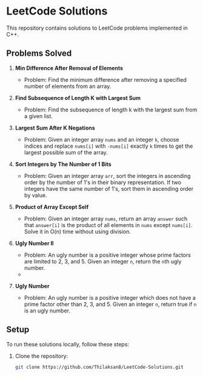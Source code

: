 # LeetCode Solutions

This repository contains solutions to LeetCode problems implemented in C++.

## Problems Solved

1. **Min Difference After Removal of Elements**  
   - Problem: Find the minimum difference after removing a specified number of elements from an array.

2. **Find Subsequence of Length K with Largest Sum**  
   - Problem: Find the subsequence of length k with the largest sum from a given list.

3. **Largest Sum After K Negations**  
   - Problem: Given an integer array `nums` and an integer `k`, choose indices and replace `nums[i]` with `-nums[i]` exactly `k` times to get the largest possible sum of the array.

4. **Sort Integers by The Number of 1 Bits**  
   - Problem: Given an integer array `arr`, sort the integers in ascending order by the number of 1's in their binary representation. If two integers have the same number of 1's, sort them in ascending order by value.

5. **Product of Array Except Self**  
   - Problem: Given an integer array `nums`, return an array `answer` such that `answer[i]` is the product of all elements in `nums` except `nums[i]`. Solve it in O(n) time without using division.

6. **Ugly Number II**  
   - Problem: An ugly number is a positive integer whose prime factors are limited to 2, 3, and 5. Given an integer `n`, return the `n`th ugly number.
   - 
7. **Ugly Number**  
   - Problem: An ugly number is a positive integer which does not have a prime factor other than 2, 3, and 5. Given an integer `n`, return true if `n` is an ugly number.

   

## Setup

To run these solutions locally, follow these steps:

1. Clone the repository:
   ```bash
   git clone https://github.com/Thilaksan8/LeetCode-Solutions.git
